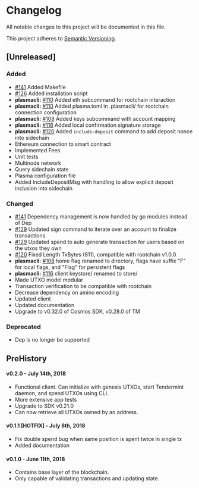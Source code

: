 # Changelog
All notable changes to this project will be documented in this file.

This project adheres to [Semantic Versioning](https://semver.org/spec/v2.0.0.html).

## [Unreleased]
### Added
- [\#141](https://github.com/FourthState/plasma-mvp-sidechain/pull/141) Added Makefile
- [\#126](https://github.com/FourthState/plasma-mvp-sidechain/pull/126) Added installation script
- **plasmacli:** [\#110](https://github.com/FourthState/plasma-mvp-sidechain/pull/110) Added eth subcommand for rootchain interaction
- **plasmacli:** [\#110](https://github.com/FourthState/plasma-mvp-sidechain/pull/110) Added plasma.toml in .plasmacli/ for rootchain connection configuration
- **plasmacli:** [\#108](https://github.com/FourthState/plasma-mvp-sidechain/pull/108) Added keys subcommand with account mapping
- **plasmacli:** [\#116](https://github.com/FourthState/plasma-mvp-sidechain/pull/116) Added local confirmation signature storage
- **plasmacli:** [\#120](https://github.com/FourthState/plasma-mvp-sidechain/pull/120) Added `include-deposit` command to add deposit nonce into sidechain
- Ethereum connection to smart contract
- Implemented Fees
- Unit tests
- Multinode network
- Query sidechain state
- Plasma configuration file
- Added IncludeDepositMsg with handling to allow explicit deposit inclusion into sidechain
### Changed
- [\#141](https://github.com/FourthState/plasma-mvp-sidechain/pull/141) Dependency management is now handled by go modules instead of Dep
- [\#129](https://github.com/FourthState/plasma-mvp-sidechain/pull/129) Updated sign command to iterate over an account to finalize transactions
- [\#129](https://github.com/FourthState/plasma-mvp-sidechain/pull/129) Updated spend to auto generate transaction for users based on the utxos they own
- [\#120](https://github.com/FourthState/plasma-mvp-sidechain/pull/118) Fixed Length TxBytes (811), compatible with rootchain v1.0.0
- **plasmacli:** [\#108](https://github.com/FourthState/plasma-mvp-sidechain/pull/108) home flag renamed to directory, flags have suffix "F" for local flags, and "Flag" for persistent flags
- **plasmacli:** [\#116](https://github.com/FourthState/plasma-mvp-sidechain/pull/116) client keystore/ renamed to store/
- Made UTXO model modular
- Transaction verification to be compatible with rootchain
- Decrease dependency on amino encoding
- Updated client
- Updated documentation
- Upgrade to v0.32.0 of Cosmos SDK, v0.28.0 of TM
### Deprecated 
- Dep is no longer be supported

## PreHistory

#### v0.2.0 - July 14th, 2018
- Functional client. Can initialize with genesis UTXOs, start Tendermint daemon, and spend UTXOs using CLI.
- More extensive app tests
- Upgrade to SDK v0.21.0
- Can now retrieve all UTXOs owned by an address.

#### v0.1.1 [HOTFIX] - July 8th, 2018 
- Fix double spend bug when same position is spent twice in single tx
- Added documentation

#### v0.1.0 - June 11th, 2018
- Contains base layer of the blockchain.
- Only capable of validating transactions and updating state.


